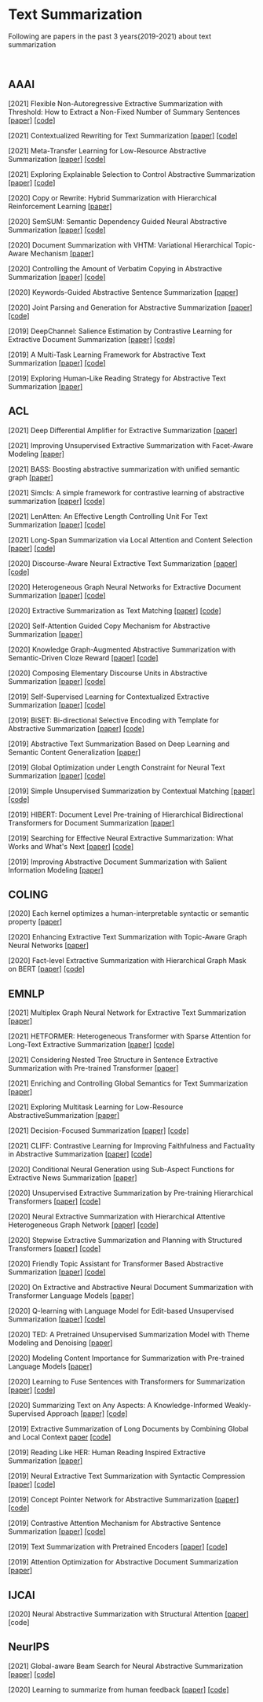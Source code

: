 # Text Summarization
Following are papers in the past 3 years(2019-2021) about text summarization

<br>

## AAAI
[2021] Flexible Non-Autoregressive Extractive Summarization with Threshold: How to Extract a Non-Fixed Number of Summary Sentences [[paper]](https://ojs.aaai.org/index.php/AAAI/article/view/17552/17359) [[code]](https://github.com/coder352/ThresSum)

[2021] Contextualized Rewriting for Text Summarization [[paper]](https://arxiv.org/pdf/2102.00385) [[code]](https://github.com/baoguangsheng/ctx-rewriter-for-summ)

[2021] Meta-Transfer Learning for Low-Resource Abstractive Summarization [[paper]](https://arxiv.org/pdf/2102.09397) [[code]](https://github.com/YiSyuanChen/MTL-ABS)

[2021] Exploring Explainable Selection to Control Abstractive Summarization [[paper]](https://ojs.aaai.org/index.php/AAAI/article/view/17641/17448) [[code]](https://github.com/Wanghn95/Esca_Cod)

[2020] Copy or Rewrite: Hybrid Summarization with Hierarchical Reinforcement Learning [[paper]](https://ojs.aaai.org/index.php/AAAI/article/view/6470/6326)

[2020] SemSUM: Semantic Dependency Guided Neural Abstractive Summarization [[paper]](https://ojs.aaai.org/index.php/AAAI/article/view/6312/6168) [[code]](https://github.com/zhongxia96/SemSUM)

[2020] Document Summarization with VHTM: Variational Hierarchical Topic-Aware Mechanism [[paper]](https://ojs.aaai.org/index.php/AAAI/article/view/6277/6133)

[2020] Controlling the Amount of Verbatim Copying in Abstractive Summarization [[paper]](https://ojs.aaai.org/index.php/AAAI/article/view/6420/6276) [[code]](https://github.com/ucfnlp/control-over-copying)

[2020] Keywords-Guided Abstractive Sentence Summarization [[paper]](https://ojs.aaai.org/index.php/AAAI/article/view/6333/6189)

[2020] Joint Parsing and Generation for Abstractive Summarization [[paper]](https://ojs.aaai.org/index.php/AAAI/article/view/6419/6275) [[code]](https://github.com/ucfnlp/joint-parse-n-summarize)

[2019] DeepChannel: Salience Estimation by Contrastive Learning for Extractive Document Summarization [[paper]](https://ojs.aaai.org/index.php/AAAI/article/view/4679/4557) [[code]](https://github.com/lliangchenc/DeepChannel)

[2019] A Multi-Task Learning Framework for Abstractive Text Summarization [[paper]](https://ojs.aaai.org/index.php/AAAI/article/view/5130/5003) [[code]](https://github.com/yaolu/MATS)

[2019] Exploring Human-Like Reading Strategy for Abstractive Text Summarization [[paper]](https://ojs.aaai.org/index.php/AAAI/article/view/4724/4602)


## ACL
[2021] Deep Differential Amplifier for Extractive Summarization [[paper]](https://aclanthology.org/2021.acl-long.31.pdf)

[2021] Improving Unsupervised Extractive Summarization with Facet-Aware Modeling [[paper]](https://aclanthology.org/2021.findings-acl.147.pdf)

[2021] BASS: Boosting abstractive summarization with unified semantic graph [[paper]](https://arxiv.org/pdf/2105.12041.pdf)

[2021] Simcls: A simple framework for contrastive learning of abstractive summarization [[paper]](https://arxiv.org/pdf/2106.01890.pdf) [[code]](https://github.com/yixinL7/SimCLS)

[2021] LenAtten: An Effective Length Controlling Unit For Text Summarization [[paper]](https://arxiv.org/pdf/2106.00316.pdf) [[code]](https://arxiv.org/pdf/2106.00316.pdf)

[2021] Long-Span Summarization via Local Attention and Content Selection [[paper]](https://arxiv.org/pdf/2105.03801.pdf) [[code]](https://github.com/potsawee/longsum0)

[2020] Discourse-Aware Neural Extractive Text Summarization [[paper]](https://arxiv.org/pdf/1910.14142.pdf) [[code]](https://github.com/jiacheng-xu/DiscoBERT)

[2020] Heterogeneous Graph Neural Networks for Extractive Document Summarization [[paper]](https://arxiv.org/pdf/2004.12393.pdf) [[code]](https://github.com/brxx122/HeterSUMGraph)

[2020] Extractive Summarization as Text Matching [[paper]](https://arxiv.org/pdf/2004.08795.pdf) [[code]](https://github.com/maszhongming/MatchSum)

[2020] Self-Attention Guided Copy Mechanism for Abstractive Summarization [[paper]](https://aclanthology.org/2020.acl-main.125.pdf)

[2020] Knowledge Graph-Augmented Abstractive Summarization with Semantic-Driven Cloze Reward [[paper]](https://arxiv.org/pdf/2005.01159.pdf) [[code]](https://github.com/luyang-huang96/GraphAugmentedSum)

[2020] Composing Elementary Discourse Units in Abstractive Summarization [[paper]](https://aclanthology.org/2020.acl-main.551.pdf) [[code]](https://github.com/PKUTANGENT/EDUSum)

[2019] Self-Supervised Learning for Contextualized Extractive Summarization [[paper]](https://arxiv.org/pdf/1906.04466.pdf) [[code]](https://github.com/hongwang600/Summarization)

[2019] BiSET: Bi-directional Selective Encoding with Template for Abstractive Summarization [[paper]](https://arxiv.org/pdf/1906.05012.pdf) [[code]](https://github.com/InitialBug/BiSET)

[2019] Abstractive Text Summarization Based on Deep Learning and Semantic Content Generalization [[paper]](https://aclanthology.org/P19-1501.pdf)

[2019] Global Optimization under Length Constraint for Neural Text Summarization [[paper]](https://aclanthology.org/P19-1099.pdf) [[code]](https://github.com/taku910/mecab)

[2019] Simple Unsupervised Summarization by Contextual Matching [[paper]](https://arxiv.org/pdf/1907.13337) [[code]](https://github.com/jzhou316/Unsupervised-Sentence-Summarization)

[2019] HIBERT: Document Level Pre-training of Hierarchical Bidirectional Transformers for Document Summarization [[paper]](https://arxiv.org/pdf/1905.06566)

[2019] Searching for Effective Neural Extractive Summarization: What Works and What's Next [[paper]](https://arxiv.org/pdf/1907.03491.pdf) [[code]](https://github.com/fastnlp/fastNLP)

[2019] Improving Abstractive Document Summarization with Salient Information Modeling [[paper]](https://aclanthology.org/P19-1205.pdf)


## COLING
[2020] Each kernel optimizes a human-interpretable syntactic or semantic property [[paper]](https://arxiv.org/pdf/2002.07845)

[2020] Enhancing Extractive Text Summarization with Topic-Aware Graph Neural Networks [[paper]](https://arxiv.org/pdf/2010.06253)

[2020] Fact-level Extractive Summarization with Hierarchical Graph Mask on BERT [[paper]](https://arxiv.org/pdf/2011.09739) [[code]](https://github.com/Ruifeng-paper/FactExsum-coling2020)


## EMNLP
[2021] Multiplex Graph Neural Network for Extractive Text Summarization [[paper]](https://arxiv.org/pdf/2108.12870)

[2021] HETFORMER: Heterogeneous Transformer with Sparse Attention for Long-Text Extractive Summarization [[paper]](https://arxiv.org/pdf/2110.06388) [[code]](https://github.com/yeliu918/HETFORMER)

[2021] Considering Nested Tree Structure in Sentence Extractive Summarization with Pre-trained Transformer [[paper]](https://aclanthology.org/2021.emnlp-main.330.pdf)

[2021] Enriching and Controlling Global Semantics for Text Summarization [[paper]](https://arxiv.org/pdf/2109.10616)

[2021] Exploring Multitask Learning for Low-Resource AbstractiveSummarization [[paper]](https://arxiv.org/pdf/2109.08565)

[2021] Decision-Focused Summarization [[paper]](https://arxiv.org/pdf/2109.06896) [[code]](https://github.com/chicagohai/decsum)

[2021] CLIFF: Contrastive Learning for Improving Faithfulness and Factuality in Abstractive Summarization [[paper]](https://arxiv.org/pdf/2109.09209) [[code]](https://shuyangcao.github.io/projects/cliff_summ)

[2020] Conditional Neural Generation using Sub-Aspect Functions for Extractive News Summarization [[paper]](https://arxiv.org/pdf/2004.13983)

[2020] Unsupervised Extractive Summarization by Pre-training Hierarchical Transformers [[paper]](https://arxiv.org/pdf/2010.08242) [[code]](https://github.com/xssstory/STAS)

[2020] Neural Extractive Summarization with Hierarchical Attentive Heterogeneous Graph Network [[paper]](https://aclanthology.org/2020.emnlp-main.295.pdf) [[code]](http://github.com/coder352/HAHSum)

[2020] Stepwise Extractive Summarization and Planning with Structured Transformers [[paper]](https://arxiv.org/pdf/2010.02744) [[code]](https://github.com/google-research/google-research/tree/master/etcsum)

[2020] Friendly Topic Assistant for Transformer Based Abstractive Summarization [[paper]](https://aclanthology.org/2020.emnlp-main.35.pdf) [[code]](https://github.com/BoChenGroup/TA)

[2020] On Extractive and Abstractive Neural Document Summarization with Transformer Language Models [[paper]](https://aclanthology.org/2020.emnlp-main.748.pdf)

[2020] Q-learning with Language Model for Edit-based Unsupervised Summarization [[paper]](https://arxiv.org/pdf/2010.04379) [[code]](https://github.com/kohilin/ealm)

[2020] TED: A Pretrained Unsupervised Summarization Model with Theme Modeling and Denoising [[paper]](https://arxiv.org/pdf/2001.00725)

[2020] Modeling Content Importance for Summarization with Pre-trained Language Models [[paper]](https://aclanthology.org/2020.emnlp-main.293.pdf)

[2020] Learning to Fuse Sentences with Transformers for Summarization [[paper]](https://arxiv.org/pdf/2010.03726) [[code]](https://github.com/ucfnlp/sent-fusion-transformers)

[2020] Summarizing Text on Any Aspects: A Knowledge-Informed Weakly-Supervised Approach [[paper]](https://arxiv.org/pdf/2010.06792) [[code]](https://github.com/tanyuqian/aspect-based-summarization)

[2019] Extractive Summarization of Long Documents by Combining Global and Local Context [paper](https://arxiv.org/pdf/1909.08089) [[code]](https://github.com/Wendy-Xiao/Extsumm_local_global_context)

[2019] Reading Like HER: Human Reading Inspired Extractive Summarization [[paper]](https://aclanthology.org/D19-1300.pdf)

[2019] Neural Extractive Text Summarization with Syntactic Compression [[paper]](https://arxiv.org/pdf/1902.00863) [[code]](https://github.com/jiacheng-xu/neu-compression-sum)

[2019] Concept Pointer Network for Abstractive Summarization [[paper]](https://aclanthology.org/D19-1304.pdf) [[code]](https://github.com/wprojectsn/codes)

[2019] Contrastive Attention Mechanism for Abstractive Sentence Summarization [[paper]](https://arxiv.org/pdf/1910.13114) [[code]](https://github.com/travel-go/Abstractive-Text-Summarization)

[2019] Text Summarization with Pretrained Encoders [[paper]](https://arxiv.org/pdf/1908.08345) [[code]](https://github.com/nlpyang/PreSumm)

[2019] Attention Optimization for Abstractive Document Summarization [[paper]](https://arxiv.org/pdf/1910.11491)

## IJCAI
[2020] Neural Abstractive Summarization with Structural Attention [[paper]](https://arxiv.org/pdf/2004.09739) [code]


## NeurIPS
[2021] Global-aware Beam Search for Neural Abstractive Summarization [[paper]](https://proceedings.neurips.cc/paper/2021/file/89d4402dc03d3b7318bbac10203034ab-Paper.pdf) [[code]](https://github.com/yema2018/global_aware)

[2020] Learning to summarize from human feedback [[paper]](https://proceedings.neurips.cc/paper/2020/file/1f89885d556929e98d3ef9b86448f951-Paper.pdf) [[code]](https://github.com/openai/summarize-from-feedback)


